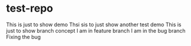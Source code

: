# test-repo
This is  just to show demo
Thsi sis to just show another test demo
This is just to show branch concept
I am in feature branch
I am in the bug branch
Fixing the bug
